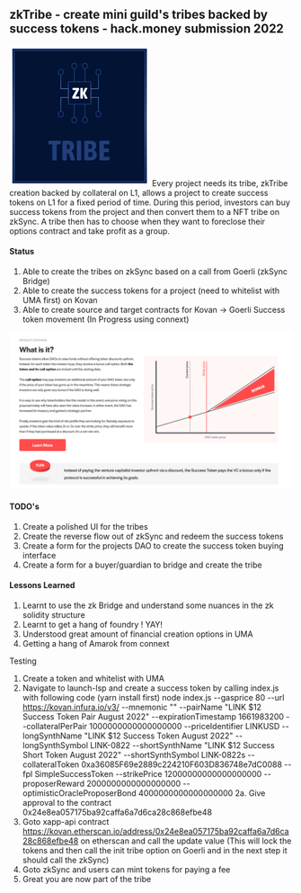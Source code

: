 ## zkTribe - create mini guild's tribes backed by success tokens - hack.money submission 2022
![](assets/zkMarket.png)
Every project needs its tribe, zkTribe creation backed by collateral on L1, allows a project to create success tokens on L1 for a fixed period of time. During this period, investors can buy success tokens from the project and then convert them to a NFT tribe on zkSync. A tribe then has to choose when they want to foreclose their options contract and take profit as a group.

#### Status
1. Able to create the tribes on zkSync based on a call from Goerli (zkSync Bridge)
2. Able to create the success tokens for a project (need to whitelist with UMA first) on Kovan
3. Able to create source and target contracts for Kovan -> Goerli Success token movement (In Progress using connext)

![](assets/success.png)

#### TODO's
1. Create a polished UI for the tribes
2. Create the reverse flow out of zkSync and redeem the success tokens
3. Create a form for the projects DAO to create the success token buying interface
4. Create a form for a buyer/guardian to bridge and create the tribe

#### Lessons Learned
1. Learnt to use the zk Bridge and understand some nuances in the zk solidity structure
2. Learnt to get a hang of foundry ! YAY!
3. Understood great amount of financial creation options in UMA
4. Getting a hang of Amarok from connext


Testing
1. Create a token and whitelist with UMA
2. Navigate to launch-lsp and create a success token by calling index.js with following code (yarn install first)
node index.js --gasprice 80 --url https://kovan.infura.io/v3/ --mnemonic "" --pairName "LINK \$12 Success Token Pair August 2022" --expirationTimestamp 1661983200 --collateralPerPair 1000000000000000000 --priceIdentifier LINKUSD --longSynthName "LINK \$12 Success Token August 2022" --longSynthSymbol LINK-0822 --shortSynthName "LINK \$12 Success Short Token August 2022" --shortSynthSymbol LINK-0822s --collateralToken 0xa36085F69e2889c224210F603D836748e7dC0088 --fpl SimpleSuccessToken --strikePrice 12000000000000000000 --proposerReward 2000000000000000000 --optimisticOracleProposerBond 4000000000000000000
2a. Give approval to the contract 0x24e8ea057175ba92caffa6a7d6ca28c868efbe48
3. Goto xapp-api contract https://kovan.etherscan.io/address/0x24e8ea057175ba92caffa6a7d6ca28c868efbe48 on etherscan and call the update value (This will lock the tokens and then call the init tribe option on Goerli and in the next step it should call the zkSync)
4. Goto zkSync and users can mint tokens for paying a fee
5. Great you are now part of the tribe 